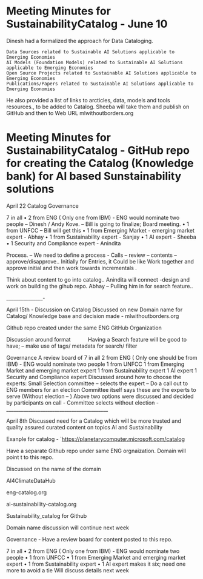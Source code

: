 # Meeting Minutes for SustainabilityCatalog  - June 10
Dinesh had a formalized the approach for Data Cataloging.

    Data Sources related to Sustainable AI Solutions applicable to Emerging Economies
    AI Models (Foundation Models) related to Sustainable AI Solutions applicable to Emerging Economies
    Open Source Projects related to Sustainable AI Solutions applicable to Emerging Economies
    Publications/Papers related to Sustainable AI Solutions applicable to Emerging Economies
    
He also provided a list of links to arcticles, data, models and tools resources., to be added to Catalog. Sheeba will take them and publish on GitHub and then to Web URL mlwithoutborders.org

# Meeting Minutes for SustainabilityCatalog  - GitHub repo for creating the Catalog (Knowledge bank) for AI based Sunstainability solutions
April 22
Catalog Governance

7 in all
•	2 from ENG ( Only one from IBM) - ENG would nominate two people – Dinesh / Andy Kove. – Bill is going to finalize; Board meeting.
•	1 from UNFCC – Bill will get this
•	1 from Emerging Market - emerging market expert - Abhay
•	1 from Sustainability expert - Sanjay
•	1 AI expert - Sheeba
•	1 Security and Compliance expert  - Anindita

Process. – We need to define a process -   Calls – review – contents – approve/disapprove.. Initially for Entries, it Could be like Work together and approve initial and then work towards incrementals .

Think about content to go into catalog..
Anindita will connect -design and work on building the gihub repo.
Abhay – Pulling him in for search feature..

_______________-

April 15th -    Discussion on Catalog
Discussed on new Domain name for Catalog/ Knowledge base and decision made - mlwithoutborders.org
 
Github repo created under the same ENG GitHub Organization 

Discussion around format 
      Having a Search feature  will be good to have; – make use of tags/ metadata for search/ filter
 
Governance
A review board of 7 in all
  2 from ENG ( Only one should be from IBM) - ENG would nominate two people
  1 from UNFCC
  1 from Emerging Market and emerging market expert
  1 from Sustainability expert
  1 AI expert
  1 Security and Compliance expert
Discussed around how to choose the experts:
    Small Selection committee – selects the expert – Do a call out to ENG  members for an election
    Committee itself says these are the experts to serve  (Without election – )
 Above two options were discussed and decided by participants  on call - Committee selects without election
-__________________________________________

April 8th
Discussed need for a Catalog which will be more trusted and quality assured curated content on topics AI and Sustainability

Exanple for catalog - `https://planetarycomputer.microsoft.com/catalog

Have a separate Github repo under same ENG orgnaization. Domain will point t to this repo.

Discussed on the name of the domain

  AI4ClimateDataHub
  
  eng-catalog.org
  
  ai-sustainability-catalog.org
  
  Sustainability_catalog for Github

Domain name discussion will continue next week

  Governance - Have  a review board for content posted to this repo.

7 in all
•	2 from ENG ( Only one from IBM) - ENG would nominate two people
•	1 from UNFCC
•	1 from Emerging Market and emerging market expert
•	1 from Sustainability expert
•	1 AI expert
makes it six; need one more to avoid a tie
Will discuss details next week
